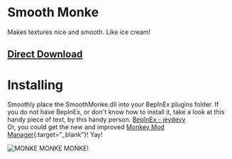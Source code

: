 # Smooth Monke
Makes textures nice and smooth. Like ice cream!
## [Direct Download](https://github.com/auralius-dev/SmoothMonke/releases/download/1.0.0/SmoothMonke.dll)
# Installing
Smoothly place the SmoothMonke.dll into your BepInEx plugins folder. If you do not have BepInEx, or don't know how to install it, take a look at this handy piece of text, by this handy person. [BepInEx - jeydevv](https://github.com/jeydevv/Gorilla-Tag-Custom-Names/blob/main/README.md)\
Or, you could get the new and improved [Monkey Mod Manager](https://github.com/DeadlyKitten/MonkeModManager/releases){:target="_blank"}! Yay!

![MONKE MONKE MONKE!](https://raw.githubusercontent.com/auralius-dev/SmoothMonke/main/img/smooth_monke.jpg)